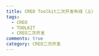 ```yaml
---
title: CREO Toolkit二次开发布线（上）
tags:
  - CREO
  - TOOLKIT
  - CREO二次开发
comments: true
category: CREO二次开发
---
```


